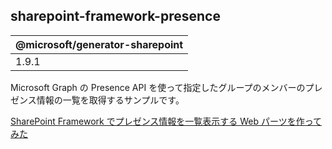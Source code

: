 ## sharepoint-framework-presence

| @microsoft/generator-sharepoint |
|---------------------------------|
| 1.9.1                           |

Microsoft Graph の Presence API を使って指定したグループのメンバーのプレゼンス情報の一覧を取得するサンプルです。

[SharePoint Framework でプレゼンス情報を一覧表示する Web パーツを作ってみた](https://blog.karamem0.dev/entry/2019/12/25/090000)
